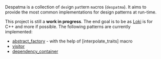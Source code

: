 Despatma is a collection of `des`ign `pat`tern `ma`cros (`despatma`).
It aims to provide the most common implementations for design patterns at run-time.

This project is still a **work in progress**.
The end goal is to be as [Loki](http://loki-lib.sourceforge.net/) is for C++ and more if possible.
The following patterns are currently implemented:
- [abstract_factory] - with the help of [interpolate_traits] macro
- [visitor]
- [dependency_container]

[abstract_factory]: https://docs.rs/despatma/latest/despatma/attr.abstract_factory.html
[visitor]: https://docs.rs/despatma/latest/despatma/macro.visitor.html
[dependency_container]: https://docs.rs/despatma/latest/despatma/macro.dependency_container.html
